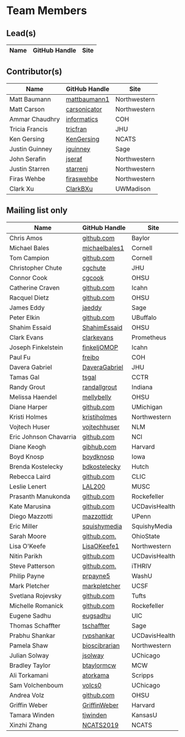 # Team Members

## Lead(s)
Name | GitHub Handle | Site
-- | -- | --

## Contributor(s)
Name | GitHub Handle | Site
-- | -- | --
Matt Baumann | [mattbaumann1](http://github.com/mattbaumann1) | Northwestern
Matt Carson | [carsonicator](https://github.com/carsonicator) | Northwestern
Ammar Chaudhry | [informatics](https://github.com/achaudhry615/informatics) | COH
Tricia Francis | [tricfran](http://github.com/tricfran) | JHU
Ken Gersing | [KenGersing](https://github.com/KenGersing) | NCATS
Justin Guinney | [jguinney](http://github.com/jguinney) | Sage
John Serafin | [jseraf](http://github.com/jseraf) | Northwestern
Justin Starren | [starrenj](https://github.com/starrenj) | Northwestern
Firas Wehbe | [firaswehbe](https://github.com/firaswehbe) | Northwestern
Clark Xu | [ClarkBXu](https://github.com/ClarkBXu) | UWMadison

## Mailing list only
Name | GitHub Handle | Site
-- | -- | --
Chris Amos | [github.com](http://github.com) | Baylor
Michael Bales | [michaelbales1](http://github.com/michaelbales1) | Cornell
Tom Campion | [github.com](http://github.com) | Cornell
Christopher Chute | [cgchute](https://github.com/cgchute) | JHU
Connor Cook | [cgcook](https://github.com/cgcook) | OHSU
Catherine  Craven | [github.com](http://github.com) | Icahn
Racquel Dietz | [github.com](http://github.com) | OHSU
James Eddy | [jaeddy](https://github.com/jaeddy) | Sage
Peter Elkin | [github.com](http://github.com) | UBuffalo
Shahim Essaid | [ShahimEssaid](http://github.com/ShahimEssaid) | OHSU
Clark Evans | [clarkevans](https://github.com/clarkevans) | Prometheus
Joseph Finkelstein | [finkeljOMOP](http://github.com/finkeljOMOP) | Icahn
Paul Fu | [freibo](http://github.com/freibo) | COH
Davera Gabriel | [DaveraGabriel](http://github.com/DaveraGabriel) | JHU
Tamas Gal | [tsgal](https://github.com/tsgal) | CCTR
Randy Grout | [randallgrout](https://github.com/randallgrout) | Indiana
Melissa Haendel | [mellybelly](http://github.com/mellybelly) | OHSU
Diane Harper | [github.com](http://github.com) | UMichigan
Kristi Holmes | [kristiholmes](http://github.com/kristiholmes) | Northwestern
Vojtech Huser | [vojtechhuser](https://github.com/vojtechhuser) | NLM
Eric Johnson Chavarria | [github.com](http://github.com) | NCI
Diane Keogh | [gibhub.com](http://gibhub.com) | Harvard
Boyd Knosp | [boydknosp](http://github.com/boydknosp) | Iowa
Brenda Kostelecky | [bdkostelecky](http://github.com/bdkostelecky) | Hutch
Rebecca Laird | [github.com](http://github.com) | CLIC
Leslie Lenert | [LAL200](https://github.com/LAL200) | MUSC
Prasanth Manukonda | [github.com](http://github.com) | Rockefeller
Kate Marusina | [github.com](http://github.com) | UCDavisHealth
Diego Mazzotti | [mazzottidr](https://github.com/mazzottidr) | UPenn
Eric Miller | [squishymedia](https://github.com/squishymedia) | SquishyMedia
Sarah Moore | [github.com.](http://github.com.) | OhioState
Lisa O'Keefe | [LisaOKeefe1](https://github.com/LisaOKeefe1) | Northwestern
Nitin Parikh | [github.com](http://github.com) | UCDavisHealth
Steve Patterson | [github.com.](http://github.com.) | iTHRIV
Philip Payne | [prpayne5](http://github.com/prpayne5) | WashU
Mark Pletcher | [markpletcher](https://github.com/markpletcher) | UCSF
Svetlana Rojevsky | [github.com](http://github.com) | Tufts
Michelle Romanick | [github.com](http://github.com) | Rockefeller
Eugene Sadhu | [eugsadhu](https://github.com/eugsadhu) | UIC
Thomas Schaffter | [tschaffter](https://github.com/tschaffter) | Sage
Prabhu Shankar | [rvpshankar](https://github.com/rvpshankar) | UCDavisHealth
Pamela Shaw | [bioscibrarian](https://github.com/bioscibrarian) | Northwestern
Julian Solway | [jsolway](http://github.com/jsolway) | UChicago
Bradley Taylor | [btaylormcw](https://github.com/btaylormcw) | MCW
Ali Torkamani | [atorkama](https://github.com/atorkama) | Scripps
Sam Volchenboum | [volcs0](https://github.com/volcs0) | UChicago
Andrea Volz | [github.com](http://github.com) | OHSU
Griffin Weber | [GriffinWeber](https://github.com/GriffinWeber) | Harvard
Tamara Winden | [tjwinden](http://github.com/tjwinden) | KansasU
Xinzhi Zhang | [NCATS2019](https://github.com/NCATS2019) | NCATS

